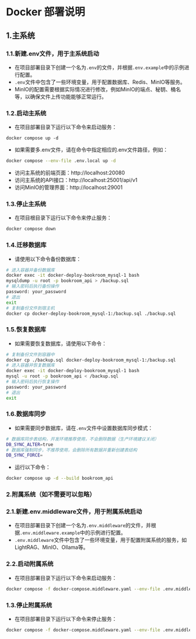 
# Docker 部署说明

## 1.主系统
### 1.1.新建.env文件，用于主系统启动
- 在项目部署目录下创建一个名为`.env`的文件，并根据`.env.example`中的示例进行配置。
- `.env`文件中包含了一些环境变量，用于配置数据库、Redis、MinIO等服务。
- MinIO的配置需要根据实际情况进行修改，例如MinIO的端点、秘钥、桶名等，以确保文件上传功能能够正常运行。

### 1.2.启动主系统
- 在项目部署目录下运行以下命令来启动服务：
```
docker compose up -d
```
- 如果需要多.env文件，请在命令中指定相应的.env文件路径，例如：
```bash
docker compose --env-file .env.local up -d
```
- 访问主系统的前端页面：http://localhost:20080
- 访问主系统的API接口：http://localhost:25001/api/v1
- 访问MinIO的管理界面：http://localhost:29001

### 1.3.停止主系统
- 在项目根目录下运行以下命令来停止服务：
```bash
docker compose down
```
### 1.4.迁移数据库
- 请使用以下命令备份数据库：
```bash
# 进入容器并备份数据库
docker exec -it docker-deploy-bookroom_mysql-1 bash
mysqldump -u root -p bookroom_api > /backup.sql
# 输入密码后执行备份操作
password: your_password
# 退出
exit
# 复制备份文件到宿主机
docker cp docker-deploy-bookroom_mysql-1:/backup.sql ./backup.sql
```
### 1.5.恢复数据库
- 如果需要恢复数据库，请使用以下命令：
```bash
# 复制备份文件到容器中
docker cp ./backup.sql docker-deploy-bookroom_mysql-1:/backup.sql
# 进入容器并恢复数据库
docker exec -it docker-deploy-bookroom_mysql-1 bash
mysql -u root -p bookroom_api < /backup.sql
# 输入密码后执行恢复操作
password: your_password
# 退出
exit

```
### 1.6.数据库同步
- 如果需要同步数据库，请在`.env`文件中设置数据库同步模式：
```bash
# 数据库同步表结构，开发环境推荐使用，不会删除数据（生产环境建议关闭）
DB_SYNC_ALTER=true
# 数据库强制同步，不推荐使用，会删除所有数据并重新创建表结构
DB_SYNC_FORCE=
```
- 运行以下命令：
```bash
docker compose up -d --build bookroom_api
```

### 2.附属系统（如不需要可以忽略）
### 2.1.新建.env.middleware文件，用于附属系统启动
- 在项目部署目录下创建一个名为`.env.middleware`的文件，并根据`.env.middleware.example`中的示例进行配置。
- `.env.middleware`文件中包含了一些环境变量，用于配置附属系统的服务，如LightRAG、MinIO、Ollama等。

### 2.2.启动附属系统
- 在项目部署目录下运行以下命令来启动服务：
```bash
docker compose -f docker-compose.middleware.yaml --env-file .env.middleware up -d
```
### 1.3.停止附属系统
- 在项目部署目录下运行以下命令来停止服务：
```bash
docker compose -f docker-compose.middleware.yaml --env-file .env.middleware down
```


